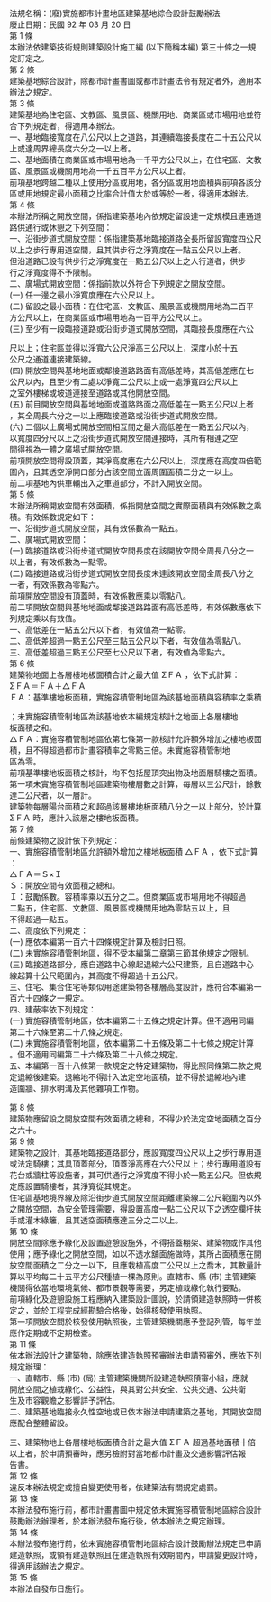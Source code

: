法規名稱：(廢)實施都市計畫地區建築基地綜合設計鼓勵辦法  
廢止日期：民國 92 年 03 月 20 日  
第 1 條  
本辦法依建築技術規則建築設計施工編 (以下簡稱本編) 第三十條之一規  
定訂定之。  
第 2 條  
建築基地綜合設計，除都市計畫書圖或都市計畫法令有規定者外，適用本  
辦法之規定。  
第 3 條  
建築基地為住宅區、文教區、風景區、機關用地、商業區或市場用地並符  
合下列規定者，得適用本辦法。  
一、基地臨接寬度在八公尺以上之道路，其連續臨接長度在二十五公尺以  
上或達周界總長度六分之一以上者。  
二、基地面積在商業區或市場用地為一千平方公尺以上，在住宅區、文教  
區、風景區或機關用地為一千五百平方公尺以上者。  
前項基地跨越二種以上使用分區或用地，各分區或用地面積與前項各該分  
區或用地規定最小面積之比率合計值大於或等於一者，得適用本辦法。  
第 4 條  
本辦法所稱之開放空間，係指建築基地內依規定留設達一定規模且連通道  
路供通行或休憩之下列空間：  
一、沿街步道式開放空間：係指建築基地臨接道路全長所留設寬度四公尺  
以上之步行專用道空間，且其供步行之淨寬度在一點五公尺以上者。  
但沿道路已設有供步行之淨寬度在一點五公尺以上之人行道者，供步  
行之淨寬度得不予限制。  
二、廣場式開放空間：係指前款以外符合下列規定之開放空間。  
(一) 任一邊之最小淨寬度應在六公尺以上。  
(二) 留設之最小面積：在住宅區、文教區、風景區或機關用地為二百平  
方公尺以上，在商業區或市場用地為一百平方公尺以上。  
(三) 至少有一段臨接道路或沿街步道式開放空間，其臨接長度應在六公  


尺以上；住宅區並得以淨寬六公尺淨高三公尺以上，深度小於十五  
公尺之通道連接建築線。  
(四) 開放空間與基地地面或鄰接道路路面有高低差時，其高低差應在七  
公尺以內，且至少有二處以淨寬二公尺以上或一處淨寬四公尺以上  
之室外樓梯或坡道連接至道路或其他開放空間。  
(五) 前目開放空間與基地地面或道路路面之高低差在一點五公尺以上者  
，其全周長六分之一以上應臨接道路或沿街步道式開放空間。  
(六) 二個以上廣場式開放空間相互間之最大高低差在一點五公尺以內，  
以寬度四分尺以上之沿街步道式開放空間連接時，其所有相連之空  
間得視為一體之廣場式開放空間。  
前項開放空間得設頂蓋，其淨高度應在六公尺以上，深度應在高度四倍範  
圍內，且其透空淨開口部分占該空間立面周圍面積二分之一以上。  
前二項基地內供車輛出入之車道部分，不計入開放空間。  
第 5 條  
本辦法所稱開放空間有效面積，係指開放空間之實際面積與有效係數之乘  
積。有效係數規定如下：  
一、沿街步道式開放空間，其有效係數為一點五。  
二、廣場式開放空間：  
(一) 臨接道路或沿街步道式開放空間長度在該開放空間全周長八分之一  
以上者，有效係數為一點零。  
(二) 臨接道路或沿街步道式開放空間長度未達該開放空間全周長八分之  
一者，有效係數為零點六。  
前項開放空間設有頂蓋時，有效係數應乘以零點八。  
前二項開放空間與基地地面或鄰接道路路面有高低差時，有效係數應依下  
列規定乘以有效值。  
一、高低差在一點五公尺以下者，有效值為一點零。  
二、高低差超過一點五公尺至三點五公尺以下者，有效值為零點八。  
三、高低差超過三點五公尺至七公尺以下者，有效值為零點六。  
第 6 條  
建築物地面上各層樓地板面積合計之最大值 ΣＦＡ ，依下式計算：  
ΣＦＡ＝ＦＡ＋△ＦＡ  
ＦＡ：基準樓地板面積，實施容積管制地區為該基地面積與容積率之乘積  


；未實施容積管制地區為該基地依本編規定核計之地面上各層樓地  
板面積之和。  
△ＦＡ：實施容積管制地區依第七條第一款核計允許額外增加之樓地板面  
積，且不得超過都市計畫容積率之零點三倍。未實施容積管制地  
區為零。  
前項基準樓地板面積之核計，均不包括屋頂突出物及地面層騎樓之面積。  
第一項未實施容積管制地區建築物樓層數之計算，每層以三公尺計，餘數  
達二公尺者，以一層計。  
建築物每層陽台面積之和超過該層樓地板面積八分之一以上部分，於計算  
ΣＦＡ 時，應計入該層之樓地板面積。  
第 7 條  
前條建築物之設計依下列規定：  
一、實施容積管制地區允許額外增加之樓地板面積 △ＦＡ ，依下式計算  
：  
△ＦＡ＝Ｓ×Ｉ  
Ｓ：開放空間有效面積之總和。  
Ｉ：鼓勵係數。容積率乘以五分之二。但商業區或市場用地不得超過  
二點五，住宅區、文教區、風景區或機關用地為零點五以上，且  
不得超過一點五。  
二、高度依下列規定：  
(一) 應依本編第一百六十四條規定計算及檢討日照。  
(二) 未實施容積管制地區，得不受本編第二章第三節其他規定之限制。  
(三) 臨接道路部分，應自道路中心線起退縮六公尺建築，且自道路中心  
線起算十公尺範圍內，其高度不得超過十五公尺。  
三、住宅、集合住宅等類似用途建築物各樓層高度設計，應符合本編第一  
百六十四條之一規定。  
四、建蔽率依下列規定：  
(一) 實施容積管制地區，依本編第二十五條之規定計算。但不適用同編  
第二十六條至第二十八條之規定。  
(二) 未實施容積管制地區，依本編第二十五條及第二十七條之規定計算  
。但不適用同編第二十六條及第二十八條之規定。  
五、本編第一百十八條第一款規定之特定建築物，得比照同條第二款之規  
定退縮後建築。退縮地不得計入法定空地面積，並不得於退縮地內建  
造圍牆、排水明溝及其他雜項工作物。  


第 8 條  
建築物應留設之開放空間有效面積之總和，不得少於法定空地面積之百分  
之六十。  
第 9 條  
建築物之設計，其基地臨接道路部分，應設寬度四公尺以上之步行專用道  
或法定騎樓；其具頂蓋部分，頂蓋淨高應在六公尺以上；步行專用道設有  
花台或牆柱等設施者，其可供通行之淨寬度不得小於一點五公尺。但依規  
定應設置騎樓者，其淨寬從其規定。  
住宅區基地境界線及除沿街步道式開放空間距離建築線二公尺範圍內以外  
之開放空間，為安全管理需要，得設置高度一點二公尺以下之透空欄杆扶  
手或灌木綠籬，且其透空面積應達三分之二以上。  
第 10 條  
開放空間除應予綠化及設置遊憩設施外，不得搭蓋棚架、建築物或作其他  
使用；應予綠化之開放空間，如以不透水舖面施做時，其所占面積應在開  
放空間面積之二分之一以下，且應栽植高度二公尺以上之喬木，其數量計  
算以平均每二十五平方公尺種植一棵為原則。直轄市、縣 (市) 主管建築  
機關得依當地環境氣候、都市景觀等需要，另定植栽綠化執行要點。  
前項綠化及遊憩設施工程應納入建築設計圖說，於請領建造執照時一併核  
定之，並於工程完成經勘驗合格後，始得核發使用執照。  
第一項開放空間於核發使用執照後，主管建築機關應予登記列管，每年並  
應作定期或不定期檢查。  
第 11 條  
依本辦法設計之建築物，除應依建造執照預審辦法申請預審外，應依下列  
規定辦理：  
一、直轄市、縣 (市) (局) 主管建築機關所設建造執照預審小組，應就  
開放空間之植栽綠化、公益性，與其對公共安全、公共交通、公共衛  
生及市容觀瞻之影響詳予評估。  
二、建築基地臨接永久性空地或已依本辦法申請建築之基地，其開放空間  
應配合整體留設。  


三、建築物地上各層樓地板面積合計之最大值 ΣＦＡ 超過基地面積十倍  
以上者，於申請預審時，應另檢附對當地都市計畫及交通影響評估報  
告書。  
第 12 條  
違反本辦法規定或擅自變更使用者，依建築法有關規定處罰。  
第 13 條  
本辦法發布施行前，都市計畫書圖中規定依未實施容積管制地區綜合設計  
鼓勵辦法辦理者，於本辦法發布施行後，依本辦法之規定辦理。  
第 14 條  
本辦法發布施行前，依未實施容積管制地區綜合設計鼓勵辦法規定已申請  
建造執照，或領有建造執照且在建造執照有效期間內，申請變更設計時，  
得適用該辦法之規定。  
第 15 條  
本辦法自發布日施行。  


